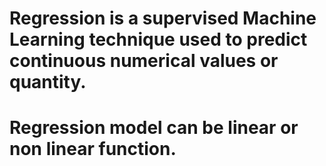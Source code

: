 # Regression is a supervised Machine Learning technique used to predict continuous numerical values or quantity.
# Regression model can be linear or non linear function.
